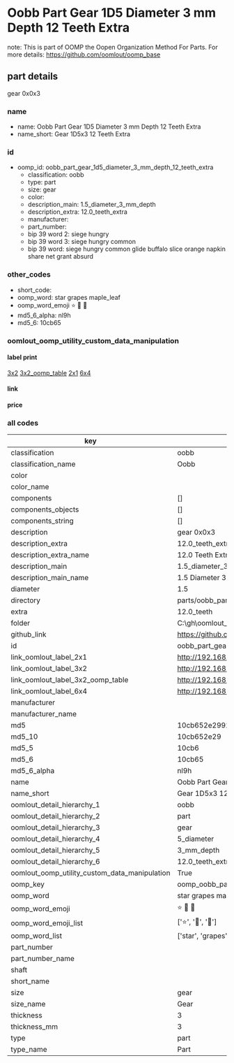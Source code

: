 # Oobb Part Gear 1D5 Diameter 3 mm Depth 12 Teeth Extra  

note: This is part of OOMP the Oopen Organization Method For Parts. For more details: https://github.com/oomlout/oomp_base

##  part details
  



gear 0x0x3



### name
* name: Oobb Part Gear 1D5 Diameter 3 mm Depth 12 Teeth Extra
* name_short: Gear 1D5x3 12 Teeth Extra
### id
* oomp_id: oobb_part_gear_1d5_diameter_3_mm_depth_12_teeth_extra
  * classification: oobb
  * type: part
  * size: gear
  * color: 
  * description_main: 1.5_diameter_3_mm_depth
  * description_extra: 12.0_teeth_extra
  * manufacturer: 
  * part_number: 
  * bip 39 word 2: siege hungry
  * bip 39 word 3: siege hungry common
  * bip 39 word: siege hungry common glide buffalo slice orange napkin share net grant absurd

### other_codes
* short_code: 
* oomp_word: star grapes maple_leaf
* oomp_word_emoji :star: :grapes: :maple_leaf:
* md5_6_alpha: nl9h
* md5_6: 10cb65






### oomlout_oomp_utility_custom_data_manipulation
#### label print
[3x2](http://192.168.1.245:1112/?label=oomp%20nl9h)
[3x2_oomp_table](http://192.168.1.108:1112/?label=oomp%20nl9h)
[2x1](http://192.168.1.242:1112/?label=oomp%20nl9h)
[6x4](http://192.168.1.55:1112/?label=oomp%20nl9h)    

#### link

                              

#### price







### all codes 
| key | value |  
| --- | --- |  
| classification | oobb |  
| classification_name | Oobb |  
| color |  |  
| color_name |  |  
| components | [] |  
| components_objects | [] |  
| components_string | [] |  
| description | gear 0x0x3 |  
| description_extra | 12.0_teeth_extra |  
| description_extra_name | 12.0 Teeth Extra |  
| description_main | 1.5_diameter_3_mm_depth |  
| description_main_name | 1.5 Diameter 3 mm Depth |  
| diameter | 1.5 |  
| directory | parts/oobb_part_gear_1d5_diameter_3_mm_depth_12_teeth_extra |  
| extra | 12.0_teeth |  
| folder | C:\gh\oomlout_oobb_version_4_generated_parts\things\oobb_part_gear_1d5_diameter_3_mm_depth_12_teeth_extra |  
| github_link | https://github.com/oomlout/oomlout_oomp_part_src/tree/main/parts/oobb_part_gear_1d5_diameter_3_mm_depth_12_teeth_extra |  
| id | oobb_part_gear_1d5_diameter_3_mm_depth_12_teeth_extra |  
| link_oomlout_label_2x1 | http://192.168.1.242:1112/?label=oomp%20nl9h |  
| link_oomlout_label_3x2 | http://192.168.1.245:1112/?label=oomp%20nl9h |  
| link_oomlout_label_3x2_oomp_table | http://192.168.1.108:1112/?label=oomp%20nl9h |  
| link_oomlout_label_6x4 | http://192.168.1.55:1112/?label=oomp%20nl9h |  
| manufacturer |  |  
| manufacturer_name |  |  
| md5 | 10cb652e2992f37b2d8ed6305cdbd640 |  
| md5_10 | 10cb652e29 |  
| md5_5 | 10cb6 |  
| md5_6 | 10cb65 |  
| md5_6_alpha | nl9h |  
| name | Oobb Part Gear 1D5 Diameter 3 mm Depth 12 Teeth Extra |  
| name_short | Gear 1D5x3 12 Teeth Extra |  
| oomlout_detail_hierarchy_1 | oobb |  
| oomlout_detail_hierarchy_2 | part |  
| oomlout_detail_hierarchy_3 | gear |  
| oomlout_detail_hierarchy_4 | 5_diameter |  
| oomlout_detail_hierarchy_5 | 3_mm_depth |  
| oomlout_detail_hierarchy_6 | 12.0_teeth_extra |  
| oomlout_oomp_utility_custom_data_manipulation | True |  
| oomp_key | oomp_oobb_part_gear_1d5_diameter_3_mm_depth_12_teeth_extra |  
| oomp_word | star grapes maple_leaf |  
| oomp_word_emoji | :star: :grapes: :maple_leaf: |  
| oomp_word_emoji_list | [':star:', ':grapes:', ':maple_leaf:'] |  
| oomp_word_list | ['star', 'grapes', 'maple_leaf'] |  
| part_number |  |  
| part_number_name |  |  
| shaft |  |  
| short_name |  |  
| size | gear |  
| size_name | Gear |  
| thickness | 3 |  
| thickness_mm | 3 |  
| type | part |  
| type_name | Part |  
